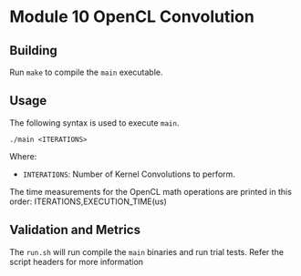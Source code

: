 # Module 10 OpenCL Convolution

## Building
Run `make` to compile the `main` executable.

## Usage
The following syntax is used to execute `main`.
```
./main <ITERATIONS>
```
Where:
- `INTERATIONS`: Number of Kernel Convolutions to perform.

The time measurements for the OpenCL math operations are printed in this order:
ITERATIONS,EXECUTION_TIME(us)

## Validation and Metrics
The `run.sh` will run compile the `main` binaries and run trial tests.
Refer the script headers for more information